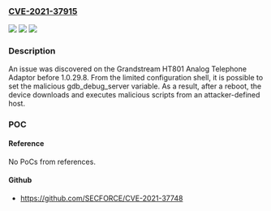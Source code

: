 ### [CVE-2021-37915](https://cve.mitre.org/cgi-bin/cvename.cgi?name=CVE-2021-37915)
![](https://img.shields.io/static/v1?label=Product&message=n%2Fa&color=blue)
![](https://img.shields.io/static/v1?label=Version&message=n%2Fa&color=blue)
![](https://img.shields.io/static/v1?label=Vulnerability&message=n%2Fa&color=brighgreen)

### Description

An issue was discovered on the Grandstream HT801 Analog Telephone Adaptor before 1.0.29.8. From the limited configuration shell, it is possible to set the malicious gdb_debug_server variable. As a result, after a reboot, the device downloads and executes malicious scripts from an attacker-defined host.

### POC

#### Reference
No PoCs from references.

#### Github
- https://github.com/SECFORCE/CVE-2021-37748


